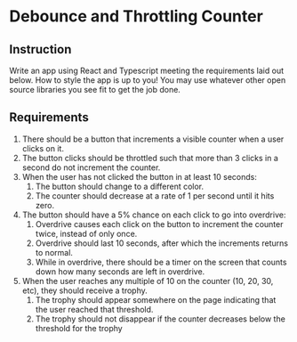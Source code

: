 # Debounce and Throttling Counter

## Instruction

Write an app using React and Typescript meeting the requirements laid out below. How to style the app is up to you! You may use whatever other open source libraries you see fit to get the job done.

## Requirements

1. There should be a button that increments a visible counter when a user clicks on it.
2. The button clicks should be throttled such that more than 3 clicks in a second do not increment the counter.
3. When the user has not clicked the button in at least 10 seconds:
    1. The button should change to a different color.
    2. The counter should decrease at a rate of 1 per second until it hits zero.
4. The button should have a 5% chance on each click to go into overdrive:
    1. Overdrive causes each click on the button to increment the counter twice, instead of only once.
    2. Overdrive should last 10 seconds, after which the increments returns to normal.
    3. While in overdrive, there should be a timer on the screen that counts down how many seconds are left in overdrive.
5. When the user reaches any multiple of 10 on the counter (10, 20, 30, etc), they should receive a trophy.
    1. The trophy should appear somewhere on the page indicating that the user reached that threshold.
    2. The trophy should not disappear if the counter decreases below the threshold for the trophy
